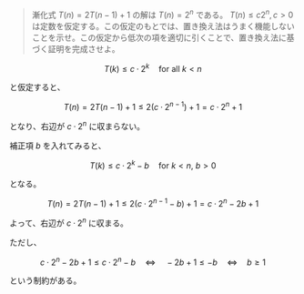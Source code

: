 <!--
<script type="text/javascript" async
  src="https://cdnjs.cloudflare.com/ajax/libs/mathjax/2.7.7/MathJax.js?config=TeX-MML-AM_CHTML">
</script>
-->
>漸化式 $T(n)=2T(n-1)+1$ の解は $T(n)=2^n$ である。 $T(n)\leq c2^n,c>0$ は定数を仮定する。この仮定のもとでは、置き換え法はうまく機能しないことを示せ。この仮定から低次の項を適切に引くことで、置き換え法に基づく証明を完成させよ。

$$
T(k) \leq c·2^k \quad \text{for all } k < n
$$

と仮定すると、

$$
T(n) = 2T(n - 1) + 1 \leq 2(c·2^{n - 1}) + 1 = c·2^n + 1
$$

となり、右辺が $c·2^n$ に収まらない。

補正項 $b$ を入れてみると、

$$
T(k) \leq c·2^k - b \quad \text{for } k < n,\ b > 0
$$

となる。

$$
T(n) = 2T(n - 1) + 1 \leq 2(c·2^{n-1} - b) + 1 = c·2^n - 2b + 1
$$

よって、右辺が $c·2^n$ に収まる。

ただし、

$$
c·2^n - 2b + 1 \leq c·2^n - b
\quad \Leftrightarrow \quad -2b + 1 \leq -b \quad \Leftrightarrow \quad b \geq 1
$$

という制約がある。
